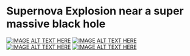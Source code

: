 # Supernova Explosion near a super massive black hole
[![IMAGE ALT TEXT HERE](http://img.youtube.com/vi/CF8AQK8ElXg/0.jpg)](http://www.youtube.com/watch?v=CF8AQK8ElXg)
[![IMAGE ALT TEXT HERE](http://img.youtube.com/vi/ncIw55NfW00/0.jpg)](http://www.youtube.com/watch?v=ncIw55NfW00)
[![IMAGE ALT TEXT HERE](http://img.youtube.com/vi/TE3cwvmxNW0/0.jpg)](http://www.youtube.com/watch?v=TE3cwvmxNW0)
[![IMAGE ALT TEXT HERE](http://img.youtube.com/vi/dlEXfljohUk/0.jpg)](http://www.youtube.com/watch?v=dlEXfljohUk)
